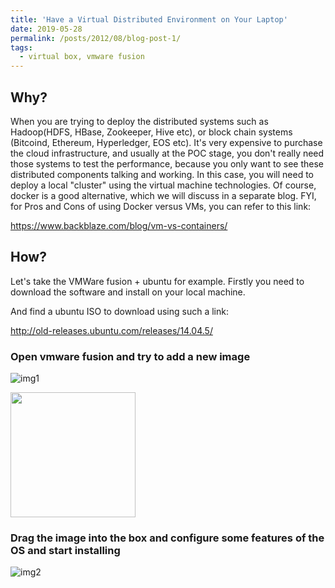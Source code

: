```yaml
---
title: 'Have a Virtual Distributed Environment on Your Laptop'
date: 2019-05-28
permalink: /posts/2012/08/blog-post-1/
tags:
  - virtual box, vmware fusion 
---
```


## Why?
When you are trying to deploy the distributed systems such as Hadoop(HDFS, HBase, Zookeeper, Hive etc), or block chain systems (Bitcoind, Ethereum, Hyperledger, EOS etc).
It's very expensive to purchase the cloud infrastructure, and usually at the POC stage, you don't really need those systems to test the performance, because you only want to see these distributed components talking and working.
In this case, you will need to deploy a local "cluster" using the virtual machine technologies. Of course, docker is a good alternative, which we will discuss in a separate blog.
FYI, for Pros and Cons of using Docker versus VMs, you can refer to this link: 

https://www.backblaze.com/blog/vm-vs-containers/

## How?
Let's take the VMWare fusion + ubuntu for example. Firstly you need to download the software and install on your local machine. 

And find a ubuntu ISO to download using such a link:

http://old-releases.ubuntu.com/releases/14.04.5/ 

### Open vmware fusion and try to add a new image

![img1](https://github.com/stplaydog/stplaydog.github.io/blob/master/images/vm_1.jpg)

<img src="https://github.com/stplaydog/stplaydog.github.io/blob/master/images/vm_1.jpg" width="200">

### Drag the image into the box and configure some features of the OS and start installing

![img2](https://github.com/stplaydog/stplaydog.github.io/blob/master/images/vm_2.jpg)
